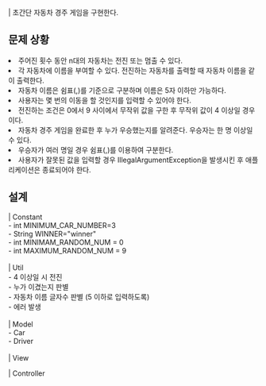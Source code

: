 | 초간단 자동차 경주 게임을 구현한다.
<br>
<h2>문제 상황</h2>
<li>
  주어진 횟수 동안 n대의 자동차는 전진 또는 멈출 수 있다.
</li>
<li>
각 자동차에 이름을 부여할 수 있다. 전진하는 자동차를 출력할 때 자동차 이름을 같이 출력한다.  
</li>
<li>
  자동차 이름은 쉼표(,)를 기준으로 구분하며 이름은 5자 이하만 가능하다.
</li>
<li>
  사용자는 몇 번의 이동을 할 것인지를 입력할 수 있어야 한다.
</li>
<li>
  전진하는 조건은 0에서 9 사이에서 무작위 값을 구한 후 무작위 값이 4 이상일 경우이다.
</li>
<li>
   자동차 경주 게임을 완료한 후 누가 우승했는지를 알려준다. 우승자는 한 명 이상일 수 있다.
</li>
<li>
  우승자가 여러 명일 경우 쉼표(,)를 이용하여 구분한다.
</li>
<li>
   사용자가 잘못된 값을 입력할 경우 IllegalArgumentException을 발생시킨 후 애플리케이션은 종료되어야 한다.
</li>



<h2>설계</h2>
| Constant <br/>
- int MINIMUM_CAR_NUMBER=3<br/>
- String WINNER="winner"<br/>
- int MINIMAM_RANDOM_NUM = 0<br/>
- int MAXIMUM_RANDOM_NUM = 9<br/>

<br/>
| Util <br/>
- 4 이상일 시 전진<br/>
- 누가 이겼는지 판별<br/>
- 자동차 이름 글자수 판별 (5 이하로 입력하도록)<br/>
- 에러 발생<br/>

  <br/>
| Model<br/>
- Car<br/>
- Driver<br/>

<br/>
| View<br/>


| Controller

